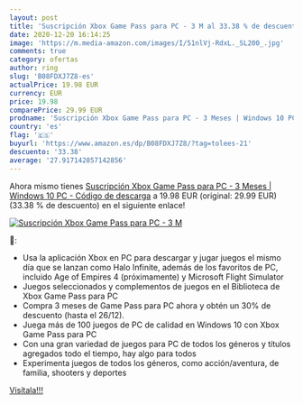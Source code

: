 ```yaml
---
layout: post
title: 'Suscripción Xbox Game Pass para PC - 3 M al 33.38 % de descuento'
date: 2020-12-20 16:14:25
image: 'https://m.media-amazon.com/images/I/51nlVj-RdxL._SL200_.jpg'
comments: true
category: ofertas
author: ring
slug: 'B08FDXJ7Z8-es'
actualPrice: 19.98 EUR
currency: EUR
price: 19.98
comparePrice: 29.99 EUR
prodname: 'Suscripción Xbox Game Pass para PC - 3 Meses | Windows 10 PC - Código de descarga'
country: 'es'
flag: '🇪🇸'
buyurl: 'https://www.amazon.es/dp/B08FDXJ7Z8/?tag=tolees-21'
descuento: '33.38'
average: '27.917142857142856'
---
```


Ahora mismo tienes [Suscripción Xbox Game Pass para PC - 3 Meses | Windows 10 PC - Código de descarga](https://www.amazon.es/dp/B08FDXJ7Z8/?tag=tolees-21) a 19.98 EUR (original: 29.99 EUR) (33.38 %  de descuento) en el siguiente enlace!

[![Suscripción Xbox Game Pass para PC - 3 M](https://m.media-amazon.com/images/I/51nlVj-RdxL._SL200_.jpg)](https://www.amazon.es/dp/B08FDXJ7Z8/?tag=tolees-21)

🔎:

- Usa la aplicación Xbox en PC para descargar y jugar juegos el mismo día que se lanzan como Halo Infinite, además de los favoritos de PC, incluido Age of Empires 4 (próximamente) y Microsoft Flight Simulator
- Juegos seleccionados y complementos de juegos en el Biblioteca de Xbox Game Pass para PC
- Compra 3 meses de Game Pass para PC ahora y obtén un 30% de descuento (hasta el 26/12).
- Juega más de 100 juegos de PC de calidad en Windows 10 con Xbox Game Pass para PC
- Con una gran variedad de juegos para PC de todos los géneros y títulos agregados todo el tiempo, hay algo para todos
- Experimenta juegos de todos los géneros, como acción/aventura, de familia, shooters y deportes

[Visítala!!!](https://www.amazon.es/dp/B08FDXJ7Z8/?tag=tolees-21)
